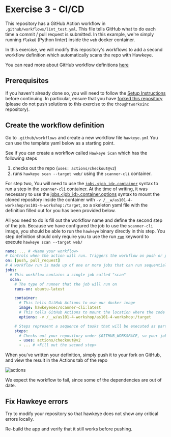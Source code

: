 # Exercise 3 - CI/CD

This repository has a GitHub Action workflow in `.github/workflows/lint_test.yml`. This file tells
GitHub what to do each time a commit / pull request is submitted. In this example, we're simply
running `flake8` (Python linter) inside the `web` docker container.

In this exercise, we will modify this repository's workflows to add a second workflow definition
which automatically scans the repo with Hawkeye.

You can read more about GitHub workflow definitions
[here](https://docs.github.com/en/actions/reference/workflow-syntax-for-github-actions)

## Prerequisites

If you haven't already done so, you will need to follow the [Setup Instructions](00_setup.md) before
continuing. In particular, ensure that you have
[forked this repository](00_setup.md#forking-the-repository) (please do not push solutions to this exercise to the `thoughtworksinc` repository).

## Create the workflow definition

Go to `.github/workflows` and create a new workflow file `hawkeye.yml` You can use the template yaml below as a starting point.

See if you can create a workflow called `Hawkeye Scan` which has the following steps

1. checks out the repo (`uses: actions/checkout@v2`)
2. runs `hawkeye scan --target web/` using the `scanner-cli` container.

For step two, You will need to use the
[`jobs.<job_id>.container`](https://docs.github.com/en/actions/reference/workflow-syntax-for-github-actions#jobsjob_idcontainer)
syntax to run a step in the `scanner-cli` container. At the time of writing, it was necessary to use the
[jobs.<job_id>.container.options](https://docs.github.com/en/actions/reference/workflow-syntax-for-github-actions#jobsjob_idcontaineroptions) syntax
to mount the cloned repository inside the container with
`-v /__w/as101-4-workshop/as101-4-workshop:/target`, so a skeleton yaml file with the
definition filled out for you has been provided below.

All you need to do is fill out the workflow name and define the second step of the job. Because we have configured the job to use the `scanner-cli` image, you should be able to run the `hawkeye` binary directly in this step. You step definition should only require you to use the run
[`run`](https://docs.github.com/en/actions/reference/workflow-syntax-for-github-actions#jobsjob_idstepsrun) keyword to execute `hawkeye scan --target web/`

```yml
name: ... # <Name your workflow>
# Controls when the action will run. Triggers the workflow on push or pull request on any branch
on: [push, pull_request]
# A workflow run is made up of one or more jobs that can run sequentially or in parallel
jobs:
  # This workflow contains a single job called "scan"
  scan:
    # The type of runner that the job will run on
    runs-on: ubuntu-latest

    container:
      # This tells GitHub Actions to use our docker image
      image: hawkeyesec/scanner-cli:latest
      # This tells GitHub Actions to mount the location where the code was checked out to /target
      options: -v /__w/as101-4-workshop/as101-4-workshop:/target

    # Steps represent a sequence of tasks that will be executed as part of the job
    steps:
      # Checks-out your repository under $GITHUB_WORKSPACE, so your job can access it
      - uses: actions/checkout@v2
      - ... # <Fill out the second step>
```

When you've written your definition, simply push it to your fork on GitHub, and view the result in the Actions
tab of the repo

![actions](images/../../images/actions_tab.png)

We expect the workflow to fail, since some of the dependencies are out of date.

## Fix Hawkeye errors

Try to modify your repository so that hawkeye does not show any critical errors locally.

Re-build the app and verify that it still works before pushing.
